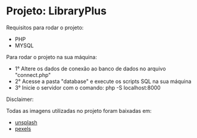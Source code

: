 # Projeto: LibraryPlus

Requisitos para rodar o projeto:
- PHP
- MYSQL

Para rodar o projeto na sua máquina:
- 1° Altere os dados de conexão ao banco de dados no arquivo "connect.php"
- 2° Acesse a pasta "database" e execute os scripts SQL na sua máquina
- 3° Inicie o servidor com o comando: php -S localhost:8000

Disclaimer:

Todas as imagens utilizadas no projeto foram baixadas em:

- [unsplash](https://unsplash.com/)
- [pexels](https://www.pexels.com/pt-br/)
